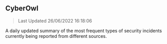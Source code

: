 ## CyberOwl 
> Last Updated 26/06/2022 16:18:06 


A daily updated summary of the most frequent types of security incidents currently being reported from different sources.

